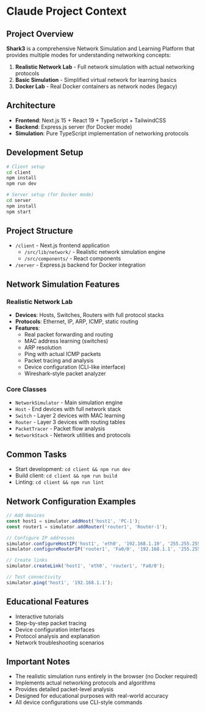 # Claude Project Context

## Project Overview
**Shark3** is a comprehensive Network Simulation and Learning Platform that provides multiple modes for understanding networking concepts:

1. **Realistic Network Lab** - Full network simulation with actual networking protocols
2. **Basic Simulation** - Simplified virtual network for learning basics  
3. **Docker Lab** - Real Docker containers as network nodes (legacy)

## Architecture
- **Frontend**: Next.js 15 + React 19 + TypeScript + TailwindCSS
- **Backend**: Express.js server (for Docker mode)
- **Simulation**: Pure TypeScript implementation of networking protocols

## Development Setup
```bash
# Client setup
cd client
npm install
npm run dev

# Server setup (for Docker mode)
cd server  
npm install
npm start
```

## Project Structure
- `/client` - Next.js frontend application
  - `/src/lib/network/` - Realistic network simulation engine
  - `/src/components/` - React components
- `/server` - Express.js backend for Docker integration

## Network Simulation Features

### Realistic Network Lab
- **Devices**: Hosts, Switches, Routers with full protocol stacks
- **Protocols**: Ethernet, IP, ARP, ICMP, static routing
- **Features**: 
  - Real packet forwarding and routing
  - MAC address learning (switches)
  - ARP resolution
  - Ping with actual ICMP packets
  - Packet tracing and analysis
  - Device configuration (CLI-like interface)
  - Wireshark-style packet analyzer

### Core Classes
- `NetworkSimulator` - Main simulation engine
- `Host` - End devices with full network stack
- `Switch` - Layer 2 devices with MAC learning
- `Router` - Layer 3 devices with routing tables
- `PacketTracer` - Packet flow analysis
- `NetworkStack` - Network utilities and protocols

## Common Tasks
- Start development: `cd client && npm run dev`
- Build client: `cd client && npm run build`
- Linting: `cd client && npm run lint`

## Network Configuration Examples
```typescript
// Add devices
const host1 = simulator.addHost('host1', 'PC-1');
const router1 = simulator.addRouter('router1', 'Router-1');

// Configure IP addresses
simulator.configureHostIP('host1', 'eth0', '192.168.1.10', '255.255.255.0');
simulator.configureRouterIP('router1', 'Fa0/0', '192.168.1.1', '255.255.255.0');

// Create links
simulator.createLink('host1', 'eth0', 'router1', 'Fa0/0');

// Test connectivity
simulator.ping('host1', '192.168.1.1');
```

## Educational Features
- Interactive tutorials
- Step-by-step packet tracing
- Device configuration interfaces
- Protocol analysis and explanation
- Network troubleshooting scenarios

## Important Notes
- The realistic simulation runs entirely in the browser (no Docker required)
- Implements actual networking protocols and algorithms
- Provides detailed packet-level analysis
- Designed for educational purposes with real-world accuracy
- All device configurations use CLI-style commands